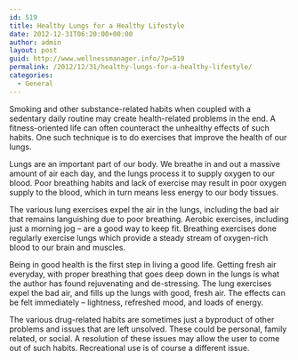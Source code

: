 ```yaml
---
id: 519
title: Healthy Lungs for a Healthy Lifestyle
date: 2012-12-31T06:20:00+00:00
author: admin
layout: post
guid: http://www.wellnessmanager.info/?p=519
permalink: /2012/12/31/healthy-lungs-for-a-healthy-lifestyle/
categories:
  - General
---
```

Smoking and other substance-related habits when coupled with a sedentary daily routine may create health-related problems in the end. A fitness-oriented life can often counteract the unhealthy effects of such habits. One such technique is to do exercises that improve the health of our lungs.

Lungs are an important part of our body. We breathe in and out a massive amount of air each day, and the lungs process it to supply oxygen to our blood. Poor breathing habits and lack of exercise may result in poor oxygen supply to the blood, which in turn means less energy to our body tissues.

The various lung exercises expel the air in the lungs, including the bad air that remains languishing due to poor breathing. Aerobic exercises, including just a morning jog – are a good way to keep fit. Breathing exercises done regularly exercise lungs which provide a steady stream of oxygen-rich blood to our brain and muscles.

Being in good health is the first step in living a good life. Getting fresh air everyday, with proper breathing that goes deep down in the lungs is what the author has found rejuvenating and de-stressing. The lung exercises expel the bad air, and fills up the lungs with good, fresh air. The effects can be felt immediately – lightness, refreshed mood, and loads of energy.

The various drug-related habits are sometimes just a byproduct of other problems and issues that are left unsolved. These could be personal, family related, or social. A resolution of these issues may allow the user to come out of such habits. Recreational use is of course a different issue.